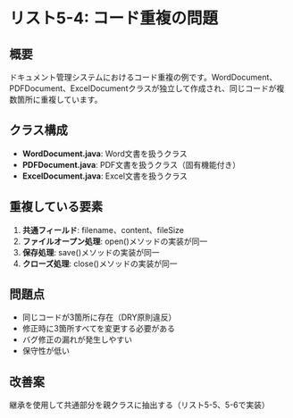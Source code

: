 # リスト5-4: コード重複の問題

## 概要
ドキュメント管理システムにおけるコード重複の例です。WordDocument、PDFDocument、ExcelDocumentクラスが独立して作成され、同じコードが複数箇所に重複しています。

## クラス構成
- **WordDocument.java**: Word文書を扱うクラス
- **PDFDocument.java**: PDF文書を扱うクラス（固有機能付き）
- **ExcelDocument.java**: Excel文書を扱うクラス

## 重複している要素
1. **共通フィールド**: filename、content、fileSize
2. **ファイルオープン処理**: open()メソッドの実装が同一
3. **保存処理**: save()メソッドの実装が同一
4. **クローズ処理**: close()メソッドの実装が同一

## 問題点
- 同じコードが3箇所に存在（DRY原則違反）
- 修正時に3箇所すべてを変更する必要がある
- バグ修正の漏れが発生しやすい
- 保守性が低い

## 改善案
継承を使用して共通部分を親クラスに抽出する（リスト5-5、5-6で実装）